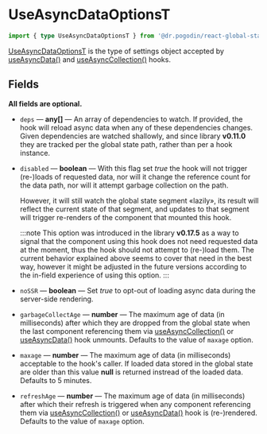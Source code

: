 # UseAsyncDataOptionsT
```ts
import { type UseAsyncDataOptionsT } from '@dr.pogodin/react-global-state';
```
[UseAsyncDataOptionsT] is the type of settings object accepted by
[useAsyncData()] and [useAsyncCollection()] hooks.

## Fields
**All fields are optional.**

- `deps` &mdash; **any[]** &mdash; An array of dependencies to watch. If provided,
  the hook will reload async data when any of these dependencies changes.
  Given dependencies are watched shallowly, and since library **v0.11.0**
  they are tracked per the global state path, rather than per a hook instance.

- `disabled` &mdash; **boolean** &mdash; With this flag set _true_ the hook will
  not trigger (re-)loads of requested data, nor will it change the reference
  count for the data path, nor will it attempt garbage collection on the path.

  However, it will still watch the global state segment &laquo;lazily&raquo;,
  its result will reflect the current state of that segment, and updates to that
  segment will trigger re-renders of the component that mounted this hook.

  :::note
  This option was introduced in the library **v0.17.5** as a way to signal that
  the component using this hook does not need requested data at the moment, thus
  the hook should not attempt to (re-)load them. The current behavior explained
  above seems to cover that need in the best way, however it might be adjusted
  in the future versions according to the in-field experience of using this
  option.
  :::

- `noSSR` &mdash; **boolean** &mdash; Set _true_ to opt-out of loading async data
  during the server-side rendering.

- `garbageCollectAge` &mdash; **number** &mdash; The maximum age of data (in milliseconds)
  after which they are dropped from the global state when the last component
  referencing them via [useAsyncCollection()] or [useAsyncData()] hook
  unmounts. Defaults to the value of `maxage` option.

- `maxage` <Link id="maxage" /> &mdash; **number** &mdash; The maximum age of data (in milliseconds) acceptable
  to the hook's caller. If loaded data stored in the global state are older
  than this value **null** is returned instread of the loaded data.
  Defaults to 5 minutes.

- `refreshAge` &mdash; **number** &mdash; The maximum age of data (in milliseconds) after
  which their refresh is triggered when any component referencing them via
  [useAsyncCollection()] or [useAsyncData()] hook is (re-)rendered.
  Defaults to the value of `maxage` option.

[useAsyncCollection()]: /docs/api/hooks/useasynccollection
[UseAsyncDataOptionsT]: #
[useAsyncData()]: /docs/api/hooks/useasyncdata
